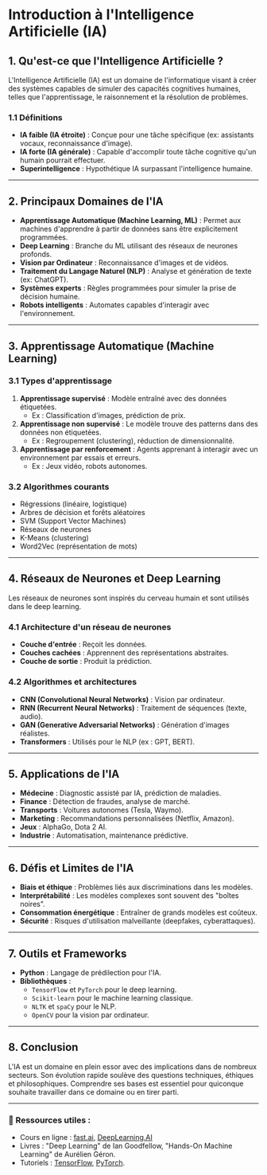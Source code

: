 # Introduction à l'Intelligence Artificielle (IA)

## 1. Qu'est-ce que l'Intelligence Artificielle ?

L'Intelligence Artificielle (IA) est un domaine de l'informatique visant à créer des systèmes capables de simuler des capacités cognitives humaines, telles que l'apprentissage, le raisonnement et la résolution de problèmes.

### 1.1 Définitions
- **IA faible (IA étroite)** : Conçue pour une tâche spécifique (ex: assistants vocaux, reconnaissance d'image).
- **IA forte (IA générale)** : Capable d'accomplir toute tâche cognitive qu'un humain pourrait effectuer.
- **Superintelligence** : Hypothétique IA surpassant l'intelligence humaine.

---

## 2. Principaux Domaines de l'IA

- **Apprentissage Automatique (Machine Learning, ML)** : Permet aux machines d'apprendre à partir de données sans être explicitement programmées.
- **Deep Learning** : Branche du ML utilisant des réseaux de neurones profonds.
- **Vision par Ordinateur** : Reconnaissance d'images et de vidéos.
- **Traitement du Langage Naturel (NLP)** : Analyse et génération de texte (ex: ChatGPT).
- **Systèmes experts** : Règles programmées pour simuler la prise de décision humaine.
- **Robots intelligents** : Automates capables d'interagir avec l'environnement.

---

## 3. Apprentissage Automatique (Machine Learning)

### 3.1 Types d'apprentissage
1. **Apprentissage supervisé** : Modèle entraîné avec des données étiquetées.
    - Ex : Classification d'images, prédiction de prix.
2. **Apprentissage non supervisé** : Le modèle trouve des patterns dans des données non étiquetées.
    - Ex : Regroupement (clustering), réduction de dimensionnalité.
3. **Apprentissage par renforcement** : Agents apprenant à interagir avec un environnement par essais et erreurs.
    - Ex : Jeux vidéo, robots autonomes.

### 3.2 Algorithmes courants
- Régressions (linéaire, logistique)
- Arbres de décision et forêts aléatoires
- SVM (Support Vector Machines)
- Réseaux de neurones
- K-Means (clustering)
- Word2Vec (représentation de mots)

---

## 4. Réseaux de Neurones et Deep Learning

Les réseaux de neurones sont inspirés du cerveau humain et sont utilisés dans le deep learning.

### 4.1 Architecture d'un réseau de neurones
- **Couche d'entrée** : Reçoit les données.
- **Couches cachées** : Apprennent des représentations abstraites.
- **Couche de sortie** : Produit la prédiction.

### 4.2 Algorithmes et architectures
- **CNN (Convolutional Neural Networks)** : Vision par ordinateur.
- **RNN (Recurrent Neural Networks)** : Traitement de séquences (texte, audio).
- **GAN (Generative Adversarial Networks)** : Génération d'images réalistes.
- **Transformers** : Utilisés pour le NLP (ex : GPT, BERT).

---

## 5. Applications de l'IA

- **Médecine** : Diagnostic assisté par IA, prédiction de maladies.
- **Finance** : Détection de fraudes, analyse de marché.
- **Transports** : Voitures autonomes (Tesla, Waymo).
- **Marketing** : Recommandations personnalisées (Netflix, Amazon).
- **Jeux** : AlphaGo, Dota 2 AI.
- **Industrie** : Automatisation, maintenance prédictive.

---

## 6. Défis et Limites de l'IA

- **Biais et éthique** : Problèmes liés aux discriminations dans les modèles.
- **Interprétabilité** : Les modèles complexes sont souvent des "boîtes noires".
- **Consommation énergétique** : Entraîner de grands modèles est coûteux.
- **Sécurité** : Risques d'utilisation malveillante (deepfakes, cyberattaques).

---

## 7. Outils et Frameworks

- **Python** : Langage de prédilection pour l'IA.
- **Bibliothèques** :
    - `TensorFlow` et `PyTorch` pour le deep learning.
    - `Scikit-learn` pour le machine learning classique.
    - `NLTK` et `spaCy` pour le NLP.
    - `OpenCV` pour la vision par ordinateur.

---

## 8. Conclusion

L'IA est un domaine en plein essor avec des implications dans de nombreux secteurs. Son évolution rapide soulève des questions techniques, éthiques et philosophiques. Comprendre ses bases est essentiel pour quiconque souhaite travailler dans ce domaine ou en tirer parti.

---

### 📌 Ressources utiles :
- Cours en ligne : [fast.ai](https://www.fast.ai/), [DeepLearning.AI](https://www.deeplearning.ai/)
- Livres : "Deep Learning" de Ian Goodfellow, "Hands-On Machine Learning" de Aurélien Géron.
- Tutoriels : [TensorFlow](https://www.tensorflow.org/), [PyTorch](https://pytorch.org/).

